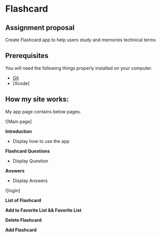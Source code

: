 # Flashcard


## Assignment proposal
Create Flashcard app to help users study and memories technical terms


## Prerequisites

You will need the following things properly installed on your computer.

* [Git](https://git-scm.com/)
* [Xcode]

## How my site works:
My app page contains below pages.

![Main page]


**Introduction**
- Display how to use the app

<!-- ![Guide](https://github.com/Jaejun-Project/pubg_leaderboard/blob/master/ImgRead/leaderboard.png) -->

**Flashcard Questions**
- Display Question

<!-- ![](https://github.com/Jaejun-Project/pubg_leaderboard/blob/master/ImgRead/stat.png) -->

**Answers**
- Display Answers

<!-- ![register](https://github.com/Jaejun-Project/pubg_leaderboard/blob/master/ImgRead/register.png) -->

![login]


**List of Flashcard**


**Add to Favorite List && Favorite List**

**Delete Flashcard**

**Add Flashcard**
